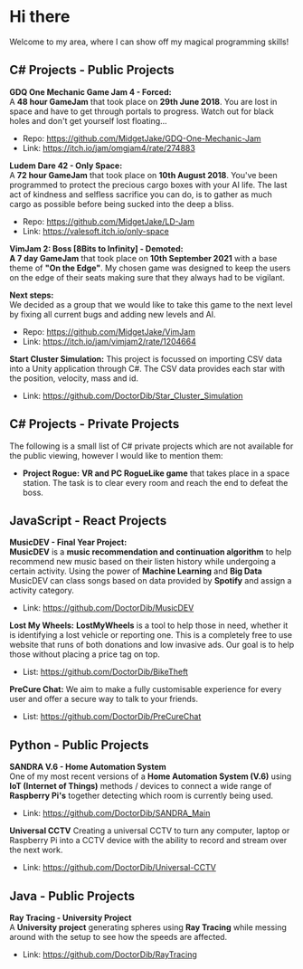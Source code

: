 
# Hi there
Welcome to my area, where I can show off my magical programming skills!

## C# Projects - Public Projects
**GDQ One Mechanic Game Jam 4 - Forced:**  
A **48 hour GameJam** that took place on **29th June 2018**. You are lost in space and have to get through portals to progress. Watch out for black holes and don't get yourself lost floating...  
 - Repo: https://github.com/MidgetJake/GDQ-One-Mechanic-Jam  
 - Link: https://itch.io/jam/omgjam4/rate/274883  


**Ludem Dare 42 - Only Space:**  
A **72 hour GameJam** that took place on **10th August 2018**. You've been programmed to protect the precious cargo boxes with your AI life. The last act of kindness and selfless sacrifice you can do, is to gather as much cargo as possible before being sucked into the deep a bliss.  
 - Repo: https://github.com/MidgetJake/LD-Jam  
 - Link: https://valesoft.itch.io/only-space  

**VimJam 2: Boss [8Bits to Infinity] - Demoted:**  
**A 7 day GameJam** that took place on **10th September 2021** with a base theme of **"On the Edge"**. My chosen game was designed to keep the users on the edge of their seats making sure that they always had to be vigilant.  

**Next steps:**  
We decided as a group that we would like to take this game to the next level by fixing all current bugs and adding new levels and AI.  

 - Repo: https://github.com/MidgetJake/VimJam  
 - Link: https://itch.io/jam/vimjam2/rate/1204664  

**Start Cluster Simulation:**
This project is focussed on importing CSV data into a Unity application through C#. The CSV data provides each star with the position, velocity, mass and id.
 - Link: https://github.com/DoctorDib/Star_Cluster_Simulation

## C# Projects - Private Projects  
The following is a small list of C# private projects which are not available for the public viewing, however I would like to mention them:  
 -  **Project Rogue:**  **VR and PC RogueLike game** that takes place in a space station. The task is to clear every room and reach the end to defeat the boss.  

## JavaScript - React Projects  
**MusicDEV - Final Year Project:**   
**MusicDEV** is a **music recommendation and continuation algorithm** to help recommend new music based on their listen history while undergoing a certain activity. Using the power of **Machine Learning** and **Big Data** MusicDEV can class songs based on data provided by **Spotify** and assign a activity category.  
 - Link: https://github.com/DoctorDib/MusicDEV   

**Lost My Wheels:**
**LostMyWheels** is a tool to help those in need, whether it is identifying a lost vehicle or reporting one. This is a completely free to use website that runs of both donations and low invasive ads. Our goal is to help those without placing a price tag on top. 
 - List: https://github.com/DoctorDib/BikeTheft  

**PreCure Chat:**
We aim to make a fully customisable experience for every user and offer a secure way to talk to your friends.
 - List: https://github.com/DoctorDib/PreCureChat

## Python - Public Projects  

**SANDRA V.6 - Home Automation System**  
One of my most recent versions of a **Home Automation System (V.6)** using **IoT (Internet of Things)** methods / devices to connect a wide range of **Raspberry Pi's** together detecting which room is currently being used.
- Link: https://github.com/DoctorDib/SANDRA_Main

**Universal CCTV**
Creating a universal CCTV to turn any computer, laptop or Raspberry Pi into a CCTV device with the ability to record and stream over the next work.
- Link:  https://github.com/DoctorDib/Universal-CCTV  

## Java - Public Projects  
**Ray Tracing - University Project**  
A **University project** generating spheres using **Ray Tracing** while messing around with the setup to see how the speeds are affected.  
 - Link: https://github.com/DoctorDib/RayTracing  
